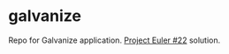 # galvanize
Repo for Galvanize application. [Project Euler #22](https://projecteuler.net/problem=22) solution. 
